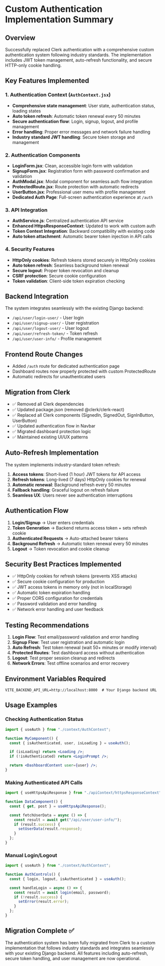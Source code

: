# Custom Authentication Implementation Summary

## Overview

Successfully replaced Clerk authentication with a comprehensive custom authentication system following industry standards. The implementation includes JWT token management, auto-refresh functionality, and secure HTTP-only cookie handling.

## Key Features Implemented

### 1. Authentication Context (`AuthContext.jsx`)

- **Comprehensive state management**: User state, authentication status, loading states
- **Auto token refresh**: Automatic token renewal every 50 minutes
- **Secure authentication flow**: Login, signup, logout, and profile management
- **Error handling**: Proper error messages and network failure handling
- **Industry standard JWT handling**: Secure token storage and management

### 2. Authentication Components

- **LoginForm.jsx**: Clean, accessible login form with validation
- **SignupForm.jsx**: Registration form with password confirmation and validation
- **AuthModal.jsx**: Modal component for seamless auth flow integration
- **ProtectedRoute.jsx**: Route protection with automatic redirects
- **UserButton.jsx**: Professional user menu with profile management
- **Dedicated Auth Page**: Full-screen authentication experience at `/auth`

### 3. API Integration

- **AuthService.js**: Centralized authentication API service
- **Enhanced HttpsResponseContext**: Updated to work with custom auth
- **Token Context Integration**: Backward compatibility with existing code
- **Auto token attachment**: Automatic bearer token injection in API calls

### 4. Security Features

- **HttpOnly cookies**: Refresh tokens stored securely in HttpOnly cookies
- **Auto token refresh**: Seamless background token renewal
- **Secure logout**: Proper token revocation and cleanup
- **CSRF protection**: Secure cookie configuration
- **Token validation**: Client-side token expiration checking

## Backend Integration

The system integrates seamlessly with the existing Django backend:

- `/api/user/login-user/` - User login
- `/api/user/signup-user/` - User registration
- `/api/user/logout-user/` - User logout
- `/api/user/refresh-token/` - Token refresh
- `/api/user/user-info/` - Profile management

## Frontend Route Changes

- Added `/auth` route for dedicated authentication page
- Dashboard routes now properly protected with custom ProtectedRoute
- Automatic redirects for unauthenticated users

## Migration from Clerk

- ✅ Removed all Clerk dependencies
- ✅ Updated package.json (removed @clerk/clerk-react)
- ✅ Replaced all Clerk components (SignedIn, SignedOut, SignInButton, UserButton)
- ✅ Updated authentication flow in Navbar
- ✅ Migrated dashboard protection logic
- ✅ Maintained existing UI/UX patterns

## Auto-Refresh Implementation

The system implements industry-standard token refresh:

1. **Access tokens**: Short-lived (1 hour) JWT tokens for API access
2. **Refresh tokens**: Long-lived (7 days) HttpOnly cookies for renewal
3. **Automatic renewal**: Background refresh every 50 minutes
4. **Fallback handling**: Graceful logout on refresh failure
5. **Seamless UX**: Users never see authentication interruptions

## Authentication Flow

1. **Login/Signup** → User enters credentials
2. **Token Generation** → Backend returns access token + sets refresh cookie
3. **Authenticated Requests** → Auto-attached bearer tokens
4. **Background Refresh** → Automatic token renewal every 50 minutes
5. **Logout** → Token revocation and cookie cleanup

## Security Best Practices Implemented

- ✅ HttpOnly cookies for refresh tokens (prevents XSS attacks)
- ✅ Secure cookie configuration for production
- ✅ JWT access tokens in memory only (not in localStorage)
- ✅ Automatic token expiration handling
- ✅ Proper CORS configuration for credentials
- ✅ Password validation and error handling
- ✅ Network error handling and user feedback

## Testing Recommendations

1. **Login Flow**: Test email/password validation and error handling
2. **Signup Flow**: Test user registration and automatic login
3. **Auto Refresh**: Test token renewal (wait 50+ minutes or modify interval)
4. **Protected Routes**: Test dashboard access without authentication
5. **Logout**: Test proper session cleanup and redirects
6. **Network Errors**: Test offline scenarios and error recovery

## Environment Variables Required

```env
VITE_BACKEND_API_URL=http://localhost:8000  # Your Django backend URL
```

## Usage Examples

### Checking Authentication Status

```jsx
import { useAuth } from "./context/AuthContext";

function MyComponent() {
  const { isAuthenticated, user, isLoading } = useAuth();

  if (isLoading) return <Loading />;
  if (!isAuthenticated) return <LoginPrompt />;

  return <DashboardContent user={user} />;
}
```

### Making Authenticated API Calls

```jsx
import { useHttpsApiResponse } from "./apiContext/httpsResponseContext";

function DataComponent() {
  const { get, post } = useHttpsApiResponse();

  const fetchUserData = async () => {
    const result = await get("/api/user/user-info/");
    if (result.success) {
      setUserData(result.response);
    }
  };
}
```

### Manual Login/Logout

```jsx
import { useAuth } from "./context/AuthContext";

function AuthControls() {
  const { login, logout, isAuthenticated } = useAuth();

  const handleLogin = async () => {
    const result = await login(email, password);
    if (!result.success) {
      setError(result.error);
    }
  };
}
```

## Migration Complete ✅

The authentication system has been fully migrated from Clerk to a custom implementation that follows industry standards and integrates seamlessly with your existing Django backend. All features including auto-refresh, secure token handling, and user management are now operational.
